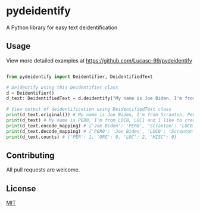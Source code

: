 # pydeidentify

A Python library for easy text deidentification

## Usage

View more detailed examples at https://github.com/Lucasc-99/pydeidentify

```python

from pydeidentify import Deidentifier, DeidentifiedText

# Deidentify using this Deidentifier class
d = Deidentifier()
d_text: DeidentifiedText = d.deidentify("My name is Joe Biden, I'm from Scranton, Pennsylvania and I like to create python packages")

# View output of deidentification using DeidentifiedText class
print(d_text.original()) # My name is Joe Biden, I'm from Scranton, Pennsylvania and I like to create python packages
print(d_text) # My name is PER0, I'm from LOC0, LOC1 and I like to create python packages
print(d_text.encode_mapping) # {'Joe Biden': 'PER0', 'Scranton': 'LOC0', 'Pennsylvania': 'LOC1'}
print(d_text.decode_mapping) # {'PER0': 'Joe Biden', 'LOC0': 'Scranton', 'LOC1': 'Pennsylvania'}
print(d_text.counts) # {'PER': 1, 'ORG': 0, 'LOC': 2, 'MISC': 0}
```

## Contributing
All pull requests are welcome.

## License
[MIT](https://choosealicense.com/licenses/mit/)